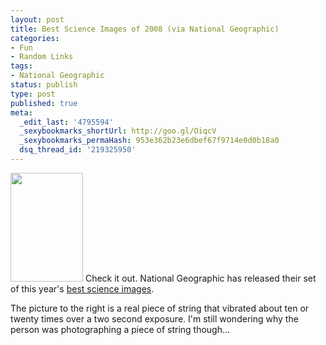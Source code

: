 ```yaml
---
layout: post
title: Best Science Images of 2008 (via National Geographic)
categories:
- Fun
- Random Links
tags:
- National Geographic
status: publish
type: post
published: true
meta:
  _edit_last: '4795594'
  _sexybookmarks_shortUrl: http://goo.gl/OiqcV
  _sexybookmarks_permaHash: 953e362b23e6dbef67f9714e0d0b18a0
  dsq_thread_id: '219325950'
---
```

<a href="http://news.nationalgeographic.com/news/2008/09/photogalleries/2008-best-science-photos/photo2.html"><img class="alignright" title="Strings" src="http://news.nationalgeographic.com/news/2008/09/photogalleries/2008-best-science-photos/images/primary/2_science_461.jpg" alt="" width="116" height="174" /></a>
Check it out. National Geographic has released their set of this year's <a href="http://news.nationalgeographic.com/news/2008/09/photogalleries/2008-best-science-photos/index.html">best science images</a>.

The picture to the right is a real piece of string that vibrated about ten or twenty times over a two second exposure. I'm still wondering why the person was photographing a piece of string though...
